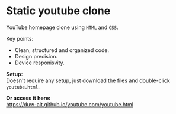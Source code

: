 # Static youtube clone

YouTube homepage clone using `HTML` and `CSS`.

Key points:
- Clean, structured and organized code.
- Design precision.
- Device responisvity.




**Setup:**  
Doesn't require any setup, just download the files and double-click `youtube.html`.

**Or access it here:**  
https://duw-alt.github.io/youtube.com/youtube.html


